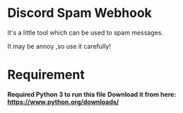 # Discord Spam Webhook

It's a little tool which can be used to spam messages.

It may be annoy ,so use it carefully!

# Requirement

**Required Python 3 to run this file**
**Download it from here: https://www.python.org/downloads/**
